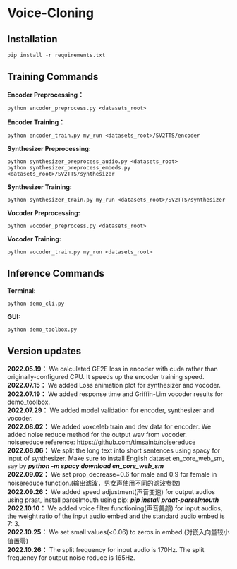 # Voice-Cloning
## Installation
```
pip install -r requirements.txt
```
## Training Commands
**Encoder Preprocessing：** 
```
python encoder_preprocess.py <datasets_root>
```

**Encoder Training：** 
```
python encoder_train.py my_run <datasets_root>/SV2TTS/encoder
```

**Synthesizer Preprocessing:** 
```
python synthesizer_preprocess_audio.py <datasets_root>
python synthesizer_preprocess_embeds.py <datasets_root>/SV2TTS/synthesizer
```

**Synthesizer Training:** 
```
python synthesizer_train.py my_run <datasets_root>/SV2TTS/synthesizer
```

**Vocoder Preprocessing:** 
```
python vocoder_preprocess.py <datasets_root>
```

**Vocoder Training:** 
```
python vocoder_train.py my_run <datasets_root>
```
## Inference Commands

**Terminal:** 
```
python demo_cli.py
```

**GUI:** 
```
python demo_toolbox.py
```

## Version updates
**2022.05.19：** We calculated GE2E loss in encoder with cuda rather than originally-configured CPU. It speeds up the encoder training speed.<br>
**2022.07.15：** We added Loss animation plot for synthesizer and vocoder.<br>
**2022.07.19：** We added response time and Griffin-Lim vocoder results for demo_toolbox.<br>
**2022.07.29：** We added model validation for encoder, synthesizer and vocoder.<br>
**2022.08.02：** We added voxceleb train and dev data for encoder. We added noise reduce method for the output wav from vocoder.<br>
noisereduce reference: https://github.com/timsainb/noisereduce<br>
**2022.08.06：** We split the long text into short sentences using spacy for input of synthesizer. Make sure to install English dataset en_core_web_sm, say by ***python -m spacy download en_core_web_sm***<br>
**2022.09.02：** We set prop_decrease=0.6 for male and 0.9 for female in noisereduce function.(输出滤波，男女声使用不同的滤波参数)<br>
**2022.09.26：** We added speed adjustment(声音变速) for output audios using praat, install parselmouth using pip: ***pip install praat-parselmouth***<br>
**2022.10.10：** We added voice filter functioning(声音美颜) for input audios, the weight ratio of the input audio embed and the standard audio embed is 7: 3. <br>
**2022.10.25：** We set small values(<0.06) to zeros in embed.(对嵌入向量较小值置零)<br>
**2022.10.26：** The split frequency for input audio is 170Hz. The split frequency for output noise reduce is 165Hz.<br>
